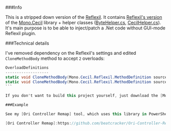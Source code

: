 ###Info

This is a stripped down version of the [Reflexil](http://reflexil.net/). It contains [Reflexil's version](https://github.com/sailro/Reflexil/tree/master/Libs/Sources/Mono.Cecil.Pdb.Reflexil) of the [Mono.Cecil](https://github.com/jbevain/cecil) library + helper classes ([ByteHelper.cs](https://github.com/sailro/Reflexil/blob/master/Utils/ByteHelper.cs), [CecilHelper.cs](https://github.com/sailro/Reflexil/blob/master/Utils/CecilHelper.cs)).
It's main purpose is to be able to inject/patch a .Net code without GUI-mode Reflexil plugin.

###Technical details

I've removed dependency on the Reflexil's settings and edited `CloneMethodBody` method to accept `2` overloads:

``````csharp
OverloadDefinitions
-------------------
static void CloneMethodBody(Mono.Cecil.Reflexil.MethodDefinition source, Mono.Cecil.Reflexil.MethodDefinition target)
static void CloneMethodBody(Mono.Cecil.Reflexil.MethodDefinition source, Mono.Cecil.Reflexil.MethodDefinition target, bool OptimizeAndFixIL)
```

If you don't want to build this project yourself, just download the [Mono.Cecil.Reflexil.dll](https://github.com/beatcracker/GUILess-Reflexil/raw/master/Mono.Cecil.Reflexil/bin/Release/Mono.Cecil.Reflexil.dll) binary.

###Example

See my [Ori Controller Remap] tool, which uses this library in PowerShell to replace method in the assembly.

[Ori Controller Remap]:https://github.com/beatcracker/Ori-Controller-Remap